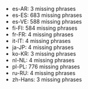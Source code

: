 - es-AR: 3 missing phrases
- es-ES: 683 missing phrases
- es-VE: 588 missing phrases
- fi-FI: 584 missing phrases
- fr-FR: 4 missing phrases
- it-IT: 4 missing phrases
- ja-JP: 4 missing phrases
- ko-KR: 3 missing phrases
- nl-NL: 4 missing phrases
- pl-PL: 776 missing phrases
- ru-RU: 4 missing phrases
- zh-Hans: 3 missing phrases
